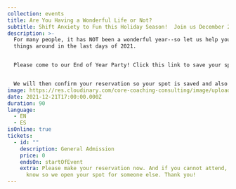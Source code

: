 ```yaml
---
collection: events
title: Are You Having a Wonderful Life or Not?
subtitle: Shift Anxiety to Fun this Holiday Season!  Join us December 21 @ Noon ET
description: >-
  For many people, it has NOT been a wonderful year--so let us help you turn
  things around in the last days of 2021. 


  Please come to our End of Year Party! Click this link to save your space for this Free Event.  <https://us02web.zoom.us/j/88264689878?pwd=UFhGMDZuQzh6RXltVjgrU1IwazVOZz09>


  We will then confirm your reservation so your spot is saved and also send you a booklet so you can get the most out of our time together. See you very soon.
image: https://res.cloudinary.com/core-coaching-consulting/image/upload/v1638623723/Wonderful_Life_qudxqi.png
date: 2021-12-21T17:00:00.000Z
duration: 90
language:
  - EN
  - ES
isOnline: true
tickets:
  - id: ""
    description: General Admission
    price: 0
    endsOn: startOfEvent
    extra: Please make your reservation now. And if you cannot attend, please let us
      know so we open your spot for someone else. Thank you!
---
```

